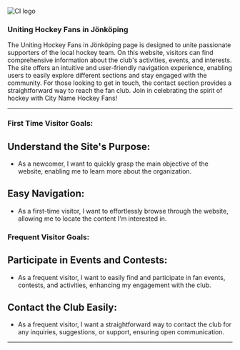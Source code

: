 ![CI logo](https://codeinstitute.s3.amazonaws.com/fullstack/ci_logo_small.png)

### Uniting Hockey Fans in Jönköping

The Uniting Hockey Fans in Jönköping page is designed to unite passionate supporters of the local hockey team. On this website, visitors can find comprehensive information about the club's activities, events, and interests. The site offers an intuitive and user-friendly navigation experience, enabling users to easily explore different sections and stay engaged with the community. For those looking to get in touch, the contact section provides a straightforward way to reach the fan club. Join in celebrating the spirit of hockey with City Name Hockey Fans!

---

### First Time Visitor Goals:

## Understand the Site's Purpose:
* As a newcomer, I want to quickly grasp the main objective of the website, enabling me to learn more about the organization.

## Easy Navigation:
* As a first-time visitor, I want to effortlessly browse through the website, allowing me to locate the content I'm interested in.


### Frequent Visitor Goals:

## Participate in Events and Contests:
* As a frequent visitor, I want to easily find and participate in fan events, contests, and activities, enhancing my engagement with the club.


## Contact the Club Easily:
* As a frequent visitor, I want a straightforward way to contact the club for any inquiries, suggestions, or support, ensuring open communication.

--- 


